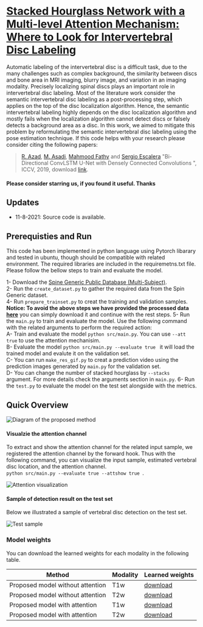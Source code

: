 # [Stacked Hourglass Network with a Multi-level Attention Mechanism: Where to Look for Intervertebral Disc Labeling](http://openaccess.thecvf.com/content_ICCVW_2019/papers/VRMI/Azad_Bi-Directional_ConvLSTM_U-Net_with_Densley_Connected_Convolutions_ICCVW_2019_paper.pdf)

Automatic labeling of the intervertebral disc is a difficult task, due to the many challenges such as complex background, the similarity between discs and bone area in MRI imaging, blurry image, and variation in an imaging modality. Precisely localizing spinal discs plays an important role in intervertebral disc labeling. Most of the literature work consider the semantic intervertebral disc labeling as a post-processing step, which applies on the top of the disc localization algorithm. Hence, the semantic intervertebral labeling highly depends on the disc localization algorithm and mostly fails when the localization algorithm cannot detect discs or falsely detects a background area as a disc. In this work, we aimed to mitigate this problem by reformulating the semantic intervertebral disc labeling using the pose estimation technique. If this code helps with your research please consider citing the following papers:
</br>
> [R. Azad](https://scholar.google.com/citations?hl=en&user=Qb5ildMAAAAJ&view_op=list_works&sortby=pubdate), [M. Asadi](https://scholar.google.com/citations?hl=en&user=8UqpIK8AAAAJ&view_op=list_works&sortby=pubdate), [Mahmood Fathy](https://scholar.google.com/citations?hl=en&user=CUHdgPcAAAAJ&view_op=list_works&sortby=pubdate) and [Sergio Escalera](https://scholar.google.com/citations?hl=en&user=oI6AIkMAAAAJ&view_op=list_works&sortby=pubdate) "Bi-Directional ConvLSTM U-Net with Densely Connected Convolutions ", ICCV, 2019, download [link](https://arxiv.org/pdf/1909.00166.pdf).


#### Please consider starring us, if you found it useful. Thanks

## Updates
- 11-8-2021: Source code is available. </br>


## Prerequisties and Run
This code has been implemented in python language using Pytorch libarary and tested in ubuntu, though should be compatible with related environment. The required libraries are included in the requiremetns.txt file. Please follow the bellow steps to train and evaluate the model. </br>

1- Download the [Spine Generic Public Database (Multi-Subject)](https://github.com/spine-generic/data-multi-subject#spine-generic-public-database-multi-subject).</br>
2- Run the `create_dataset.py` to gather the required data from the Spin Generic dataset. </br>
4- Run `prepare_trainset.py` to creat the training and validation samples. </br>
**Notice: To avoid the above steps we have provided the processed data [here](https://drive.google.com/file/d/1z_mcIEoT_doyh_Hl53OaYWyplUel_-RT/view?usp=sharing)** you can simply download it and continue with the rest steps. 
5- Run the `main.py` to train and evaluate the model. Use the following command with the related arguments to perform the required action:</br>
A- Train and evaluate the model `python src/main.py`. You can use `--att true` to use the attention mechanisim. </br>
B- Evaluate the model `python src/main.py --evaluate true ` it will load the trained model and evalute it on the validation set. </br>
C- You can run `make_res_gif.py` to creat a prediction video using the prediction images generated by `main.py` for the validation set.  </br>
D- You can change the number of stacked hourglass by `--stacks ` argument. For more details check the arguments section in `main.py`.
6- Run the `test.py` to evaluate the model on the test set alongside with the metrics.  


## Quick Overview
![Diagram of the proposed method](https://github.com/rezazad68/Deep-Intervertebral-Disc-Labeling/blob/main/images/Proposed_method.png)

#### Visualzie the attention channel

To extract and show the attention channel for the related input sample, we registered the attention channel by the forward hook. Thus with the following command, you can visualize the input sample, estimated vertebral disc location, and the attention channel. </br>
`python src/main.py --evaluate true --attshow true `. </br>

![Attention visualization](https://github.com/rezazad68/Deep-Intervertebral-Disc-Labeling/blob/main/images/attention_visualization.png)


#### Sample of detection result on the test set
Below we illustrated a sample of vertebral disc detection on the test set. 

![Test sample](https://github.com/rezazad68/Deep-Intervertebral-Disc-Labeling/blob/main/images/Sample_results.png)

### Model weights
You can download the learned weights for each modality in the following table. 

Method | Modality |Learned weights
------------ | -------------|----
Proposed model without attention | T1w | [download](https://drive.google.com/file/d/102U8NlSIelkEmSu4J-Qw-djKsKi6dudt/view?usp=sharing)
Proposed model without attention | T2w | [download](https://drive.google.com/file/d/1pzGDRwFSWb6FN3o8GZD2xrH3gNcPjImt/view?usp=sharing)
Proposed model with    attention | T1w | [download](https://drive.google.com/file/d/1o5DWzHlhMDic5eynrEQMupjZwsmCr5XP/view?usp=sharin)
Proposed model with    attention | T2w | [download](https://drive.google.com/file/d/1zvBbiCVH1gnrYUbzVF6JAUpcpQg7I2dn/view?usp=sharing)

